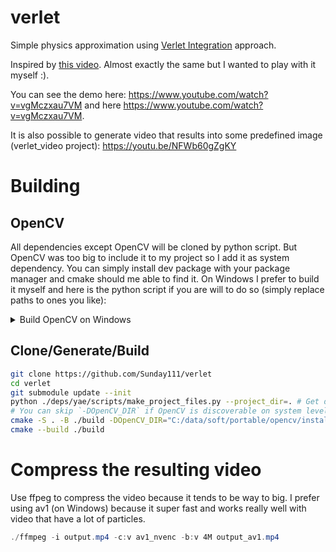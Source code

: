 # verlet

Simple physics approximation using [Verlet Integration](https://en.wikipedia.org/wiki/Verlet_integration) approach.

Inspired by [this video](https://www.youtube.com/watch?v=lS_qeBy3aQI). Almost exactly the same but I wanted to play with it myself :).

You can see the demo here: https://www.youtube.com/watch?v=vgMczxau7VM and here https://www.youtube.com/watch?v=vgMczxau7VM.

It is also possible to generate video that results into some predefined image (verlet_video project): https://youtu.be/NFWb60gZgKY

# Building

## OpenCV

All dependencies except OpenCV will be cloned by python script. But OpenCV was too big to include it to my project so I add it as system dependency. You can simply install dev package with your package manager and cmake should me able to find it. On Windows I prefer to build it myself and here is the python script if you are will to do so (simply replace paths to ones you like):

<details>
  <summary>Build OpenCV on Windows</summary>

```python
import subprocess
from pathlib import Path


def main():
    opencv_dir = Path("C:/data/soft/portable/opencv")
    repo_url = "https://github.com/opencv/opencv"
    repo_tag = "4.10.0"
    repo_dir = opencv_dir / "repo"
    build_dir = opencv_dir / "build"
    install_dir = opencv_dir / "install"

    # Clone
    if not repo_dir.exists():
        subprocess.check_call(
            args=[
                "git",
                "clone",
                "--depth",
                "1",
                "--branch",
                repo_tag,
                "--single-branch",
                repo_url,
                repo_dir.as_posix(),
            ]
        )

    # Generate project file
    subprocess.check_call(
        args=[
            "cmake",
            *("-G", "Visual Studio 17 2022", "-A", "x64"),
            *("-S", repo_dir.as_posix()),
            *("-B", build_dir.as_posix()),
            "-DBUILD_PERF_TESTS:BOOL=OFF",
            "-DBUILD_TESTS:BOOL=OFF",
            "-DBUILD_DOCS:BOOL=OFF",
            "-DWITH_CUDA:BOOL=OFF",
            "-DBUILD_EXAMPLES:BOOL=OFF",
            "-DINSTALL_CREATE_DISTRIB:BOOL=ON",
            "-DWITH_FFMPEG:BOOL=ON",
            "-DBUILD_opencv_java:BOOL=OFF",
            "-DBUILD_opencv_python3:BOOL=OFF",
            "-DBUILD_WITH_STATIC_CRT=OFF", # <- Change this if you have CRT mismatch link error
            "-DBUILD_SHARED_LIBS:BOOL=OFF",  # <- opencv libs will be static
            f"-DCMAKE_INSTALL_PREFIX={install_dir.as_posix()}",
        ]
    )

    def build_config(config: str):
        subprocess.check_call(
            args=[
                "cmake",
                *("--build", build_dir.as_posix()),
                *("--target", "install"),
                *("--config", config),
            ]
        )

    build_config("debug")
    build_config("release")

    print(f"install directory: {install_dir.as_posix()}")


if __name__ == "__main__":
    main()
```
</details>

## Clone/Generate/Build

```bash
git clone https://github.com/Sunday111/verlet
cd verlet
git submodule update --init
python ./deps/yae/scripts/make_project_files.py --project_dir=. # Get dependencies and generate CMake files
# You can skip `-DOpenCV_DIR` if OpenCV is discoverable on system level.
cmake -S . -B ./build -DOpenCV_DIR="C:/data/soft/portable/opencv/install" -DCMAKE_BUILD_TYPE=Release
cmake --build ./build
```

# Compress the resulting video

Use ffpeg to compress the video because it tends to be way to big. I prefer using av1 (on Windows) because it super fast and works really well with video that have a lot of particles.

```Powershell
./ffmpeg -i output.mp4 -c:v av1_nvenc -b:v 4M output_av1.mp4
```

